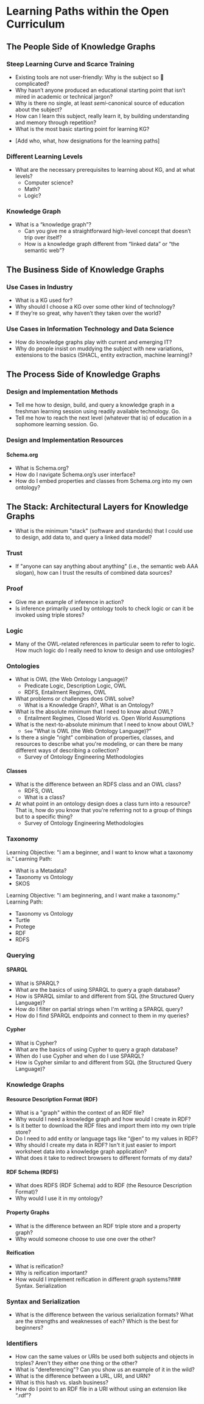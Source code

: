 # Learning Paths within the Open Curriculum

##  The People Side of Knowledge Graphs
### Steep Learning Curve and Scarce Training
* Existing tools are not user-friendly: Why is the subject so 🤬 complicated?
* Why hasn’t anyone produced an educational starting point that isn’t mired in academic or technical jargon?
* Why is there no single, at least *semi*-canonical source of education about the subject?
* How can I learn this subject, really learn it, by building understanding and memory through repetition?
* What is the most basic starting point for learning KG?
- [Add who, what, how designations for the learning paths]

### Different Learning Levels
* What are the necessary prerequisites to learning about KG, and at what levels?
  * Computer science?
  * Math?
  * Logic?

### Knowledge Graph
* What is a “knowledge graph”?
  * Can you give me a straightforward high-level concept that doesn’t trip over itself?
  * How is a knowledge graph different from “linked data” or “the semantic web”?

## The Business Side of Knowledge Graphs
### Use Cases in Industry
* What is a KG used for?
* Why should I choose a KG over some other kind of technology?
* If they’re so great, why haven’t they taken over the world?

### Use Cases in Information Technology and Data Science
* How do knowledge graphs play with current and emerging IT?
* Why do people insist on muddying the subject with new variations, extensions to the basics (SHACL, entity extraction, machine learning)?

## The Process Side of Knowledge Graphs
### Design and Implementation Methods
* Tell me how to design, build, and query a knowledge graph in a freshman learning session using readily available technology. Go.
* Tell me how to reach the next level (whatever that is) of education in a sophomore learning session. Go.

### Design and Implementation Resources 
#### Schema.org
* What is Schema.org?
* How do I navigate Schema.org’s user interface?
* How do I embed properties and classes from Schema.org into my own ontology?

## The Stack: Architectural Layers for Knowledge Graphs
* What is the minimum "stack" (software and standards) that I could use to design, add data to, and query a linked data model?

### Trust
* If "anyone can say anything about anything" (i.e., the semantic web AAA slogan), how can I trust the results of combined data sources?

### Proof
* Give me an example of inference in action? 
* Is inference primarily used by ontology tools to check logic or can it be invoked using triple stores?

### Logic
* Many of the OWL-related references in particular seem to refer to logic. How much logic do I really need to know to design and use ontologies?

### Ontologies
* What is OWL (the Web Ontology Language)?
  * Predicate Logic, Description Logic, OWL
  * RDFS, Entailment Regimes, OWL
* What problems or challenges does OWL solve?
  * What is a Knowledge Graph?, What is an Ontology?
* What is the absolute minimum that I need to know about OWL?
  * Entailment Regimes, Closed World vs. Open World Assumptions
* What is the next-to-absolute minimum that I need to know about OWL?
  * `See` "What is OWL (the Web Ontology Language)?"
* Is there a single "right" combination of properties, classes, and resources to describe what you're modeling, or can there be many different ways of describing a collection?
  * Survey of Ontology Engineering Methodologies

#### Classes
* What is the difference between an RDFS class and an OWL class?
  * RDFS, OWL
  * What is a class?
* At what point in an ontology design does a class turn into a resource? That is, how do you know that you're referring not to a group of things but to a specific thing?
  * Survey of Ontology Engineering Methodologies

### Taxonomy
Learning Objective: "I am a beginner, and I want to know what a taxonomy is." 
Learning Path:
* What is a Metadata?
* Taxonomy vs Ontology
* SKOS

Learning Objective: "I am beginnering, and I want make a taxonomy." 
Learning Path:
* Taxonomy vs Ontology
* Turtle
* Protege
* RDF
* RDFS

### Querying

#### SPARQL
* What is SPARQL?
* What are the basics of using SPARQL to query a graph database?
* How is SPARQL similar to and different from SQL (the Structured Query Language)?
* How do I filter on partial strings when I'm writing a SPARQL query?
* How do I find SPARQL endpoints and connect to them in my queries? 

#### Cypher
* What is Cypher?
* What are the basics of using Cypher to query a graph database?
* When do I use Cypher and when do I use SPARQL?
* How is Cypher similar to and different from SQL (the Structured Query Language)?

### Knowledge Graphs
#### Resource Description Format (RDF)   
* What is a "graph" within the context of an RDF file? 
* Why would I need a knowledge graph and how would I create in RDF?
* Is it better to download the RDF files and import them into my own triple store?
* Do I need to add entity or language tags like “@en” to my values in RDF?
* Why should I create my data in RDF? Isn't it just easier to import worksheet data into a knowledge graph application?
* What does it take to redirect browsers to different formats of my data?

#### RDF Schema (RDFS)
* What does RDFS (RDF Schema) add to RDF (the Resource Description Format)? 
* Why would I use it in my ontology?

#### Property Graphs
* What is the difference between an RDF triple store and a property graph? 
* Why would someone choose to use one over the other?

#### Reification
* What is reification?
* Why is reification important?
* How would I implement reification in different graph systems?### Syntax. Serialization

### Syntax and Serialization
* What is the difference between the various serialization formats? What are the strengths and weaknesses of each? Which is the best for beginners?

### Identifiers
* How can the same values or URIs be used both subjects and objects in triples? Aren't they either one thing or the other?
* What is "dereferencing"? Can you show us an example of it in the wild?
* What is the difference between a URL, URI, and URN?
* What is this hash vs. slash business?
* How do I point to an RDF file in a URI without using an extension like “.rdf”?
